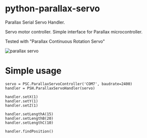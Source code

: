 
python-parallax-servo
=====================

Parallax Serial Servo Handler.

Servo motor controller. Simple interface for Parallax microcontroller.

Tested with "Parallax Continuous Rotation Servo"

![parallax servo](http://www.parallax.com/sites/default/files/styles/mid-sized-product/public/900-00008.png?itok=ivl060qw "Parallax Continuous Rotation Servo")



Simple usage
=====================
```
servo = PSC.ParallaxServoController('COM7', baudrate=2400)
handler = PSH.ParallaxServoHandler(servo)

handler.setX(1)
handler.setY(1)
handler.setZ(1)

handler.setLengthA(15)
handler.setLengthB(20)
handler.setLengthC(10)

handler.findPosition()
```


